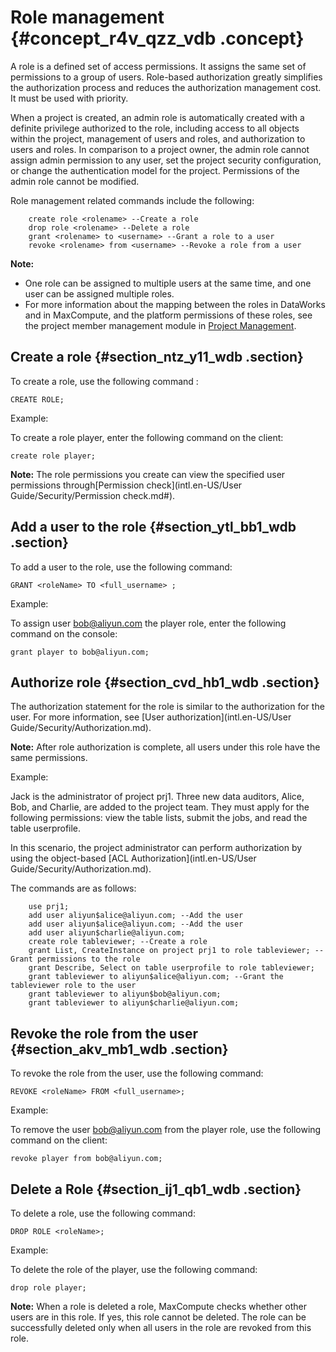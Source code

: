 # Role management {#concept_r4v_qzz_vdb .concept}

A role is a defined set of access permissions. It assigns the same set of permissions to a group of users. Role-based authorization greatly simplifies the authorization process and reduces the authorization management cost. It must be used with priority.

When a project is created, an admin role is automatically created with a definite privilege authorized to the role, including access to all objects within the project, management of users and roles, and authorization to users and roles. In comparison to a project owner, the admin role cannot assign admin permission to any user, set the project security configuration, or change the authentication model for the project. Permissions of the admin role cannot be modified.

Role management related commands include the following:

```
    create role <rolename> --Create a role
    drop role <rolename> --Delete a role
    grant <rolename> to <username> --Grant a role to a user
    revoke <rolename> from <username> --Revoke a role from a user

```

**Note:** 

-   One role can be assigned to multiple users at the same time, and one user can be assigned multiple roles.
-   For more information about the mapping between the roles in DataWorks and in MaxCompute, and the platform permissions of these roles, see the project member management module in [Project Management](https://www.alibabacloud.com/help/doc-detail/47736.htm).

## Create a role {#section_ntz_y11_wdb .section}

To create a role, use the following command :

```
CREATE ROLE;
```

Example:

To create a role player, enter the following command on the client:

```
create role player;
```

**Note:** The role permissions you create can view the specified user permissions through[Permission check](intl.en-US/User Guide/Security/Permission check.md#).

## Add a user to the role {#section_ytl_bb1_wdb .section}

To add a user to the role, use the following command:

```
GRANT <roleName> TO <full_username> ;
```

Example:

To assign user bob@aliyun.com the player role, enter the following command on the console:

```
grant player to bob@aliyun.com;
```

## Authorize role {#section_cvd_hb1_wdb .section}

The authorization statement for the role is similar to the authorization for the user. For more information, see [User authorization](intl.en-US/User Guide/Security/Authorization.md).

**Note:** After role authorization is complete, all users under this role have the same permissions.

Example:

Jack is the administrator of project prj1. Three new data auditors, Alice, Bob, and Charlie, are added to the project team. They must apply for the following permissions: view the table lists, submit the jobs, and read the table userprofile.

In this scenario, the project administrator can perform authorization by using the object-based [ACL Authorization](intl.en-US/User Guide/Security/Authorization.md).

The commands are as follows:

```
    use prj1;
    add user aliyun$alice@aliyun.com; --Add the user
    add user aliyun$alice@aliyun.com; --Add the user
    add user aliyun$charlie@aliyun.com;
    create role tableviewer; --Create a role
    grant List, CreateInstance on project prj1 to role tableviewer; --Grant permissions to the role
    grant Describe, Select on table userprofile to role tableviewer;
    grant tableviewer to aliyun$alice@aliyun.com; --Grant the tableviewer role to the user
    grant tableviewer to aliyun$bob@aliyun.com;
    grant tableviewer to aliyun$charlie@aliyun.com;
```

## Revoke the role from the user {#section_akv_mb1_wdb .section}

To revoke the role from the user, use the following command:

```
REVOKE <roleName> FROM <full_username>;
```

Example:

To remove the user bob@aliyun.com from the player role, use the following command on the client:

```
revoke player from bob@aliyun.com;
```

## Delete a Role {#section_ij1_qb1_wdb .section}

To delete a role, use the following command:

```
DROP ROLE <roleName>;
```

Example:

To delete the role of the player, use the following command:

```
drop role player;
```

**Note:** When a role is deleted a role, MaxCompute checks whether other users are in this role. If yes, this role cannot be deleted. The role can be successfully deleted only when all users in the role are revoked from this role.

